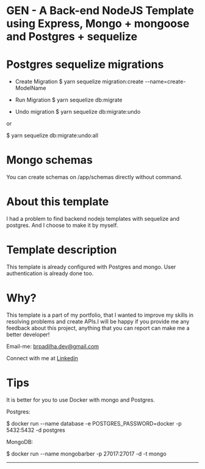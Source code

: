 # GEN - A Back-end NodeJS Template using Express, Mongo + mongoose and Postgres + sequelize

# Postgres sequelize migrations

- Create Migration
  \$ yarn sequelize migration:create --name=create-ModelName

- Run Migration
  \$ yarn sequelize db:migrate

- Undo migration
  \$ yarn sequelize db:migrate:undo

or

\$ yarn sequelize db:migrate:undo:all

# Mongo schemas

You can create schemas on /app/schemas directly without command.

# About this template

I had a problem to find backend nodejs templates with sequelize and postgres. And I choose to make it by myself.

# Template description

This template is already configured with Postgres and mongo. User authentication is already done too.

# Why?

This template is a part of my portfolio, that I wanted to improve my skills in resolving problems and create APIs.I will be happy if you provide me any feedback about this project, anything that you can report can make me a better developer!

Email-me: brpadilha.dev@gmail.com

Connect with me at [Linkedin](https://www.linkedin.com/in/brpadilha/)

# Tips

It is better for you to use Docker with mongo and Postgres.

Postgres:

\$ docker run --name database -e POSTGRES_PASSWORD=docker -p 5432:5432 -d postgres

MongoDB:

\$ docker run --name mongobarber -p 27017:27017 -d -t mongo

---

